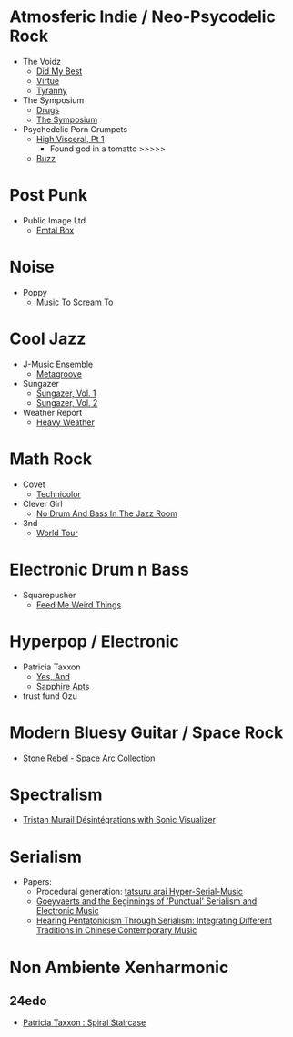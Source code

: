 # Atmosferic Indie / Neo-Psycodelic Rock
- The Voidz
  - [Did My Best](https://open.spotify.com/album/5q9iV6CLu4ZEzhWKmJZxnc?si=QZBLzmszSO2j38nSaOCZig&dl_branch=1) 
  - [Virtue](https://open.spotify.com/album/2dMmcXlG8xtRJNlsjIrPWe?si=XF6rwFsKTKu_1nAfMcpg0Q&dl_branch=1)
  - [Tyranny](https://open.spotify.com/album/5LlMvH379KZHgRIL5BrTOg?si=10asO3IwRF6DWCSfMOjJsQ&dl_branch=1)
- The Symposium
  - [Drugs](https://open.spotify.com/album/71Ji7GO6bfLFxRLFepA3IG?si=UrhQ7zzkTRSKTY7Pfxl0uw&dl_branch=1)
  - [The Symposium](https://open.spotify.com/album/0teoJ25KTW4uBNGcPKY28E?si=X6lqbuiDQbyyUeMu8DfrzQ&dl_branch=1)
- Psychedelic Porn Crumpets
  - [High Visceral, Pt 1](https://open.spotify.com/album/2BlcdDBE62JOtVOgC3L3xo?si=Ii9v7bNnSceT9MR3yHDF1A&dl_branch=1)
    - Found god in a tomatto >>>>>
  - [Buzz](https://open.spotify.com/track/21ng6MtUE8CBy65ygpgcSu?si=f7ae1b5b4bc647dd)

# Post Punk
- Public Image Ltd
  - [Emtal Box](https://open.spotify.com/album/7HoqZkuUQEE12tl0ByOSsh?si=KUP0kGmmQmahmae44qpwuA&dl_branch=1) 

# Noise
- Poppy
  - [Music To Scream To](https://open.spotify.com/album/5aFEH9QTGIezl6Go97RVRl?si=W2yTwQe9QsOvNuA88t9zVw&dl_branch=1) 

# Cool Jazz
- J-Music Ensemble
  - [Metagroove](https://open.spotify.com/album/59EGCpcr4n9pxSNr2vhYeO?si=hwD2N9LvRmWFd1bFokBedQ&dl_branch=1)
- Sungazer
  - [Sungazer, Vol. 1](https://open.spotify.com/album/2TbvHLpehuGRdgpYRdFL11?si=-8Q0ZFOcT5WT9lNsoYabCA&dl_branch=1)
  - [Sungazer, Vol. 2](https://open.spotify.com/album/7t3tjDBKgP7xLYfYeXpZ9X?si=fU1UHjcURMmdEIRCnmTrpQ&dl_branch=1)
- Weather Report
  - [Heavy Weather](https://open.spotify.com/album/2M9F2yYsUvqiBPwUGeNvn1?si=WbTi5ciUSrGjCjt4lgvN2w&dl_branch=1) 
# Math Rock
- Covet
  - [Technicolor](https://open.spotify.com/album/3ouZZp6tCRElZLb4Qe0KVR?si=WKYDDszlQqGJZQNs9dtuMQ&dl_branch=1)
- Clever Girl
  - [No Drum And Bass In The Jazz Room](https://open.spotify.com/album/5fVQB6vI2BiezkTxU0BJIr?si=EucSLTM6SpWW3DIKVEjjvA&dl_branch=1)
- 3nd
  - [World Tour](https://open.spotify.com/album/2rKiDA5wiyA84obnLh5kOJ?si=J3SX3OWOQWWXM08mD3Nwxw&dl_branch=1)

# Electronic Drum n Bass
- Squarepusher
  - [Feed Me Weird Things](https://open.spotify.com/album/3mr4Eo5QyvLqvghU1usLM4?si=L9VknSGyQNGVqlxa4dYB7A&dl_branch=1)

# Hyperpop / Electronic 
- Patricia Taxxon
  - [Yes, And](https://www.youtube.com/watch?v=OU9vzwosBCk)
  - [Sapphire Apts](https://www.youtube.com/watch?v=yG8t_oLJPpM)
- trust fund Ozu 

# Modern Bluesy Guitar / Space Rock
- [Stone Rebel - Space Arc Collection](https://www.youtube.com/watch?v=ocUT2NCGlRI)

# Spectralism
- [Tristan Murail Désintégrations with Sonic Visualizer](https://www.youtube.com/watch?v=4basuUUatf8)

# Serialism
- Papers:
  - Procedural generation: [tatsuru arai Hyper-Serial-Music](https://www.tatsuruarai.com/hyper-serial-music)
  - [Goeyvaerts and the Beginnings of 'Punctual' Serialism and Electronic Music](https://www.jstor.org/stable/3687128)
  - [Hearing Pentatonicism Through Serialism: Integrating Different Traditions in Chinese Contemporary Music ](https://www.jstor.org/stable/25164495)

# Non Ambiente Xenharmonic
## 24edo
- [Patricia Taxxon : Spiral Staircase](https://youtu.be/2478o311QcQ)
